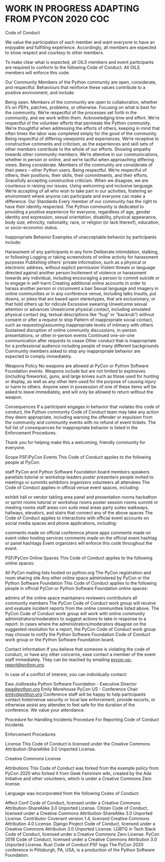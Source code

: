 # WORK IN PROGRESS ADAPTING FROM PYCON 2020 COC

Code of Conduct

We value the participation of each member and want everyone to have an enjoyable and fulfilling experience. Accordingly, all members are expected to show respect and courtesy to other members.

To make clear what is expected, all OILS members and event participants are required to conform to the following Code of Conduct. All OILS members will enforce this code.

Our Community
Members of the Python community are open, considerate, and respectful. Behaviours that reinforce these values contribute to a positive environment, and include:

Being open. Members of the community are open to collaboration, whether it’s on PEPs, patches, problems, or otherwise.
Focusing on what is best for the community. We’re respectful of the processes set forth in the community, and we work within them.
Acknowledging time and effort. We’re respectful of the volunteer efforts that permeate the Python community. We’re thoughtful when addressing the efforts of others, keeping in mind that often times the labor was completed simply for the good of the community.
Being respectful of differing viewpoints and experiences. We’re receptive to constructive comments and criticism, as the experiences and skill sets of other members contribute to the whole of our efforts.
Showing empathy towards other community members. We’re attentive in our communications, whether in person or online, and we’re tactful when approaching differing views.
Being considerate. Members of the community are considerate of their peers – other Python users.
Being respectful. We’re respectful of others, their positions, their skills, their commitments, and their efforts.
Gracefully accepting constructive criticism. When we disagree, we are courteous in raising our issues.
Using welcoming and inclusive language. We’re accepting of all who wish to take part in our activities, fostering an environment where anyone can participate and everyone can make a difference.
Our Standards
Every member of our community has the right to have their identity respected. The Python community is dedicated to providing a positive experience for everyone, regardless of age, gender identity and expression, sexual orientation, disability, physical appearance, body size, ethnicity, nationality, race, or religion (or lack thereof), education, or socio-economic status.

Inappropriate Behavior
Examples of unacceptable behavior by participants include:

Harassment of any participants in any form
Deliberate intimidation, stalking, or following
Logging or taking screenshots of online activity for harassment purposes
Publishing others’ private information, such as a physical or electronic address, without explicit permission
Violent threats or language directed against another person
Incitement of violence or harassment towards any individual, including encouraging a person to commit suicide or to engage in self-harm
Creating additional online accounts in order to harass another person or circumvent a ban
Sexual language and imagery in online communities or in any conference venue, including talks
Insults, put downs, or jokes that are based upon stereotypes, that are exclusionary, or that hold others up for ridicule
Excessive swearing
Unwelcome sexual attention or advances
Unwelcome physical contact, including simulated physical contact (eg, textual descriptions like “hug” or “backrub”) without consent or after a request to stop
Pattern of inappropriate social contact, such as requesting/assuming inappropriate levels of intimacy with others
Sustained disruption of online community discussions, in-person presentations, or other in-person events
Continued one-on-one communication after requests to cease
Other conduct that is inappropriate for a professional audience including people of many different backgrounds
Community members asked to stop any inappropriate behavior are expected to comply immediately.

Weapons Policy
No weapons are allowed at PyCon or Python Software Foundation events. Weapons include but are not limited to explosives (including fireworks), guns, and large knives such as those used for hunting or display, as well as any other item used for the purpose of causing injury or harm to others. Anyone seen in possession of one of these items will be asked to leave immediately, and will only be allowed to return without the weapon.

Consequences
If a participant engages in behavior that violates this code of conduct, the Python community Code of Conduct team may take any action they deem appropriate, including warning the offender or expulsion from the community and community events with no refund of event tickets. The full list of consequences for inappropriate behavior is listed in the Enforcement Procedures.

Thank you for helping make this a welcoming, friendly community for everyone.

Scope
PSF/PyCon Events
This Code of Conduct applies to the following people at PyCon:

staff
PyCon and Python Software Foundation board members
speakers
panelists
tutorial or workshop leaders
poster presenters
people invited to meetings or summits
exhibitors
organizers
volunteers
all attendees
The Code of Conduct applies in official venue event spaces, including:

exhibit hall or vendor tabling area
panel and presentation rooms
hackathon or sprint rooms
tutorial or workshop rooms
poster session rooms
summit or meeting rooms
staff areas
con suite
meal areas
party suites
walkways, hallways, elevators, and stairs that connect any of the above spaces
The Code of Conduct applies to interactions with official event accounts on social media spaces and phone applications, including:

comments made on official conference phone apps
comments made on event video hosting services
comments made on the official event hashtag or panel hashtags
Event organizers will enforce this code throughout the event.

PSF/PyCon Online Spaces
This Code of Conduct applies to the following online spaces:

All PyCon mailing lists hosted on python.org
The PyCon registration and room sharing site
Any other online space administered by PyCon or the Python Software Foundation
This Code of Conduct applies to the following people in official PyCon or Python Software Foundation online spaces:

admins of the online space
maintainers
reviewers
contributors
all community members
The PyCon Code of Conduct work group will receive and evaluate incident reports from the online communities listed above. The PyCon Code of Conduct work group will work with online community administrators/moderators to suggest actions to take in response to a report. In cases where the administrators/moderators disagree on the suggested resolution for a report, the PyCon Code of Conduct work group may choose to notify the Python Software Foundation Code of Conduct work group or the Python Software Foundation board.

Contact Information
If you believe that someone is violating the code of conduct, or have any other concerns, ease contact a member of the event staff immediately. They can be reached by emailing pycon-us-report@python.org.

In case of a conflict of interest, you can individually contact:

Ewa Jodlowska
Python Software Foundation - Executive Director
ewa@python.org
Emily Morehouse
PyCon US - Conference Chair
emily@python.org
Conference staff will be happy to help participants contact hotel/venue security or local law enforcement, provide escorts, or otherwise assist any attendee to feel safe for the duration of the conference. We value your attendance.

Procedure for Handling Incidents
Procedure For Reporting Code of Conduct Incidents

Enforcement Procedures

License
This Code of Conduct is licensed under the Creative Commons Attribution-ShareAlike 3.0 Unported License.

Creative Commons License

Attributions
This Code of Conduct was forked from the example policy from PyCon 2020 who forked it from Geek Feminism wiki, created by the Ada Initiative and other volunteers, which is under a Creative Commons Zero license.

Language was incorporated from the following Codes of Conduct:

Affect Conf Code of Conduct, licensed under a Creative Commons Attribution-ShareAlike 3.0 Unported License.
Citizen Code of Conduct, licensed under a Creative Commons Attribution-ShareAlike 3.0 Unported License.
Contributor Covenant version 1.4, licensed Creative Commons Attribution 4.0 License.
Django Project Code of Conduct, licensed under a Creative Commons Attribution 3.0 Unported License.
LGBTQ in Tech Slack Code of Conduct, licensed under a Creative Commons Zero License.
PyCon 2018 Code of Conduct, licensed under a Creative Commons Attribution 3.0 Unported License.
Rust Code of Conduct
PSF logo
The PyCon 2020 conference in Pittsburgh, PA, USA, is a production of the Python Software Foundation.

